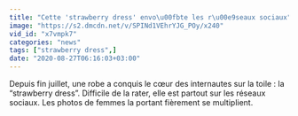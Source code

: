 ```yaml
---
title: "Cette 'strawberry dress' envo\u00fbte les r\u00e9seaux sociaux"
image: "https://s2.dmcdn.net/v/SPINd1VEhrYJG_POy/x240"
vid_id: "x7vmpk7"
categories: "news"
tags: ["strawberry dress",]
date: "2020-08-27T06:16:03+03:00"
---
```

Depuis fin juillet, une robe a conquis le cœur des internautes sur la toile : la “strawberry dress”. Difficile de la rater, elle est partout sur les réseaux sociaux. Les photos de femmes la portant fièrement se multiplient.
